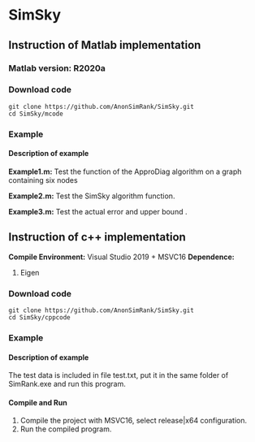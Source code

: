 # SimSky


## Instruction of Matlab implementation
###  Matlab version: R2020a

### Download code
```
git clone https://github.com/AnonSimRank/SimSky.git
cd SimSky/mcode
```
### Example
#### Description of example
**Example1.m:** Test the function of the ApproDiag algorithm on a graph containing six nodes

**Example2.m:** Test the SimSky algorithm function.

**Example3.m:** Test the actual error and upper bound .


## Instruction of c++ implementation
**Compile Environment:** Visual Studio 2019 + MSVC16
**Dependence:**
   1. Eigen 

### Download code
```
git clone https://github.com/AnonSimRank/SimSky.git
cd SimSky/cppcode
```
### Example
#### Description of example
The test data is included in file test.txt, put it in the same folder of SimRank.exe and run this program.

#### Compile and Run
1. Compile the project with MSVC16, select release|x64 configuration.
2. Run the compiled program.

